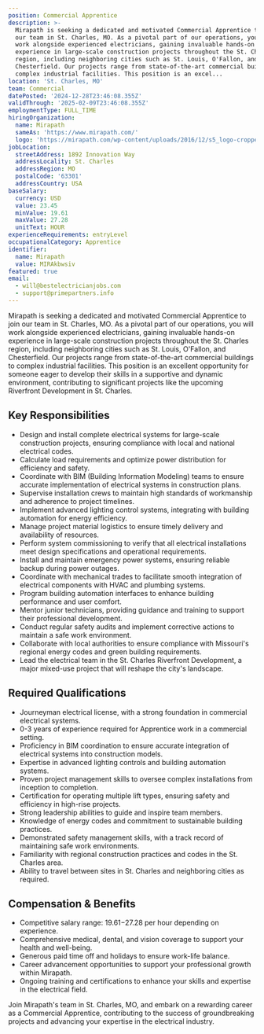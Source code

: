 ```yaml
---
position: Commercial Apprentice
description: >-
  Mirapath is seeking a dedicated and motivated Commercial Apprentice to join
  our team in St. Charles, MO. As a pivotal part of our operations, you will
  work alongside experienced electricians, gaining invaluable hands-on
  experience in large-scale construction projects throughout the St. Charles
  region, including neighboring cities such as St. Louis, O'Fallon, and
  Chesterfield. Our projects range from state-of-the-art commercial buildings to
  complex industrial facilities. This position is an excel...
location: 'St. Charles, MO'
team: Commercial
datePosted: '2024-12-28T23:46:08.355Z'
validThrough: '2025-02-09T23:46:08.355Z'
employmentType: FULL_TIME
hiringOrganization:
  name: Mirapath
  sameAs: 'https://www.mirapath.com/'
  logo: 'https://mirapath.com/wp-content/uploads/2016/12/s5_logo-cropped.png'
jobLocation:
  streetAddress: 1892 Innovation Way
  addressLocality: St. Charles
  addressRegion: MO
  postalCode: '63301'
  addressCountry: USA
baseSalary:
  currency: USD
  value: 23.45
  minValue: 19.61
  maxValue: 27.28
  unitText: HOUR
experienceRequirements: entryLevel
occupationalCategory: Apprentice
identifier:
  name: Mirapath
  value: MIRAkbwsiv
featured: true
email:
  - will@bestelectricianjobs.com
  - support@primepartners.info
---
```




Mirapath is seeking a dedicated and motivated Commercial Apprentice to join our team in St. Charles, MO. As a pivotal part of our operations, you will work alongside experienced electricians, gaining invaluable hands-on experience in large-scale construction projects throughout the St. Charles region, including neighboring cities such as St. Louis, O'Fallon, and Chesterfield. Our projects range from state-of-the-art commercial buildings to complex industrial facilities. This position is an excellent opportunity for someone eager to develop their skills in a supportive and dynamic environment, contributing to significant projects like the upcoming Riverfront Development in St. Charles.

## Key Responsibilities

- Design and install complete electrical systems for large-scale construction projects, ensuring compliance with local and national electrical codes.
- Calculate load requirements and optimize power distribution for efficiency and safety.
- Coordinate with BIM (Building Information Modeling) teams to ensure accurate implementation of electrical systems in construction plans.
- Supervise installation crews to maintain high standards of workmanship and adherence to project timelines.
- Implement advanced lighting control systems, integrating with building automation for energy efficiency.
- Manage project material logistics to ensure timely delivery and availability of resources.
- Perform system commissioning to verify that all electrical installations meet design specifications and operational requirements.
- Install and maintain emergency power systems, ensuring reliable backup during power outages.
- Coordinate with mechanical trades to facilitate smooth integration of electrical components with HVAC and plumbing systems.
- Program building automation interfaces to enhance building performance and user comfort.
- Mentor junior technicians, providing guidance and training to support their professional development.
- Conduct regular safety audits and implement corrective actions to maintain a safe work environment.
- Collaborate with local authorities to ensure compliance with Missouri's regional energy codes and green building requirements.
- Lead the electrical team in the St. Charles Riverfront Development, a major mixed-use project that will reshape the city's landscape.

## Required Qualifications

- Journeyman electrical license, with a strong foundation in commercial electrical systems.
- 0-3 years of experience required for Apprentice work in a commercial setting.
- Proficiency in BIM coordination to ensure accurate integration of electrical systems into construction models.
- Expertise in advanced lighting controls and building automation systems.
- Proven project management skills to oversee complex installations from inception to completion.
- Certification for operating multiple lift types, ensuring safety and efficiency in high-rise projects.
- Strong leadership abilities to guide and inspire team members.
- Knowledge of energy codes and commitment to sustainable building practices.
- Demonstrated safety management skills, with a track record of maintaining safe work environments.
- Familiarity with regional construction practices and codes in the St. Charles area.
- Ability to travel between sites in St. Charles and neighboring cities as required.

## Compensation & Benefits

- Competitive salary range: $19.61-$27.28 per hour depending on experience.
- Comprehensive medical, dental, and vision coverage to support your health and well-being.
- Generous paid time off and holidays to ensure work-life balance.
- Career advancement opportunities to support your professional growth within Mirapath.
- Ongoing training and certifications to enhance your skills and expertise in the electrical field.

Join Mirapath's team in St. Charles, MO, and embark on a rewarding career as a Commercial Apprentice, contributing to the success of groundbreaking projects and advancing your expertise in the electrical industry.
